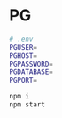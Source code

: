 # PG

```bash
# .env
PGUSER=
PGHOST=
PGPASSWORD=
PGDATABASE=
PGPORT=
```

```bash
npm i
npm start
```